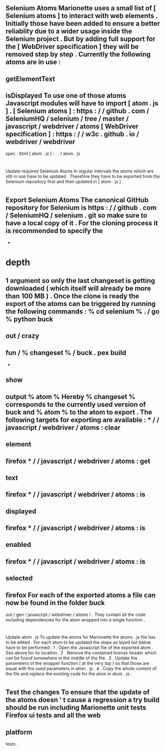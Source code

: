 #
Selenium
Atoms
Marionette
uses
a
small
list
of
[
Selenium
atoms
]
to
interact
with
web
elements
.
Initially
those
have
been
added
to
ensure
a
better
reliablity
due
to
a
wider
usage
inside
the
Selenium
project
.
But
by
adding
full
support
for
the
[
WebDriver
specification
]
they
will
be
removed
step
by
step
.
Currently
the
following
atoms
are
in
use
:
-
getElementText
-
isDisplayed
To
use
one
of
those
atoms
Javascript
modules
will
have
to
import
[
atom
.
js
]
.
[
Selenium
atoms
]
:
https
:
/
/
github
.
com
/
SeleniumHQ
/
selenium
/
tree
/
master
/
javascript
/
webdriver
/
atoms
[
WebDriver
specification
]
:
https
:
/
/
w3c
.
github
.
io
/
webdriver
/
webdriver
-
spec
.
html
[
atom
.
js
]
:
.
.
/
atom
.
js
#
#
Update
required
Selenium
Atoms
In
regular
intervals
the
atoms
which
are
still
in
use
have
to
be
updated
.
Therefore
they
have
to
be
exported
from
the
Selenium
repository
first
and
then
updated
in
[
atom
.
js
]
.
#
#
#
Export
Selenium
Atoms
The
canonical
GitHub
repository
for
Selenium
is
https
:
/
/
github
.
com
/
SeleniumHQ
/
selenium
.
git
so
make
sure
to
have
a
local
copy
of
it
.
For
the
cloning
process
it
is
recommended
to
specify
the
-
-
depth
=
1
argument
so
only
the
last
changeset
is
getting
downloaded
(
which
itself
will
already
be
more
than
100
MB
)
.
Once
the
clone
is
ready
the
export
of
the
atoms
can
be
triggered
by
running
the
following
commands
:
%
cd
selenium
%
.
/
go
%
python
buck
-
out
/
crazy
-
fun
/
%
changeset
%
/
buck
.
pex
build
-
-
show
-
output
%
atom
%
Hereby
%
changeset
%
corresponds
to
the
currently
used
version
of
buck
and
%
atom
%
to
the
atom
to
export
.
The
following
targets
for
exporting
are
available
:
*
/
/
javascript
/
webdriver
/
atoms
:
clear
-
element
-
firefox
*
/
/
javascript
/
webdriver
/
atoms
:
get
-
text
-
firefox
*
/
/
javascript
/
webdriver
/
atoms
:
is
-
displayed
-
firefox
*
/
/
javascript
/
webdriver
/
atoms
:
is
-
enabled
-
firefox
*
/
/
javascript
/
webdriver
/
atoms
:
is
-
selected
-
firefox
For
each
of
the
exported
atoms
a
file
can
now
be
found
in
the
folder
buck
-
out
/
gen
/
javascript
/
webdriver
/
atoms
/
.
They
contain
all
the
code
including
dependencies
for
the
atom
wrapped
into
a
single
function
.
#
#
#
Update
atom
.
js
To
update
the
atoms
for
Marionette
the
atoms
.
js
file
has
to
be
edited
.
For
each
atom
to
be
updated
the
steps
as
layed
out
below
have
to
be
performed
:
1
.
Open
the
Javascript
file
of
the
exported
atom
.
See
above
for
its
location
.
2
.
Remove
the
contained
license
header
which
can
be
found
somewhere
in
the
middle
of
the
file
.
3
.
Update
the
parameters
of
the
wrapper
function
(
at
the
very
top
)
so
that
those
are
equal
with
the
used
parameters
in
atom
.
js
.
4
.
Copy
the
whole
content
of
the
file
and
replace
the
existing
code
for
the
atom
in
atom
.
js
.
#
#
#
Test
the
changes
To
ensure
that
the
update
of
the
atoms
doesn
'
t
cause
a
regression
a
try
build
should
be
run
including
Marionette
unit
tests
Firefox
ui
tests
and
all
the
web
-
platform
-
tests
.
